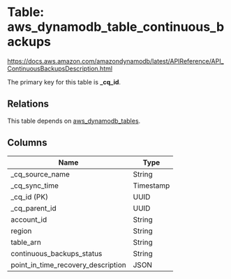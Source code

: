# Table: aws_dynamodb_table_continuous_backups

https://docs.aws.amazon.com/amazondynamodb/latest/APIReference/API_ContinuousBackupsDescription.html

The primary key for this table is **_cq_id**.

## Relations

This table depends on [aws_dynamodb_tables](aws_dynamodb_tables).

## Columns

| Name          | Type          |
| ------------- | ------------- |
|_cq_source_name|String|
|_cq_sync_time|Timestamp|
|_cq_id (PK)|UUID|
|_cq_parent_id|UUID|
|account_id|String|
|region|String|
|table_arn|String|
|continuous_backups_status|String|
|point_in_time_recovery_description|JSON|